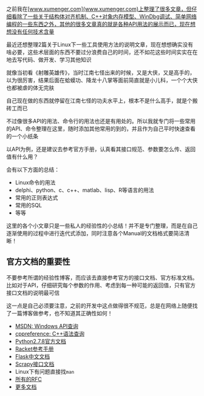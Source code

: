 之前我在[www.xumenger.com](www.xumenger.com)上整理了很多文章，但仔细看除了一些关于结构体对齐机制、C++对象内存模型、WinDbg调试、简单网络编程的一些东西之外，其他的很多文章真的就是各种API用法的展示而已，现在想想没有任何技术含量

最近还想整理2篇关于Linux下一些工具使用方法的说明文章，现在想想确实没有啥必要，这些术层面的东西不要过分浪费自己的时间，还不如花这些时间实实在在地去写代码、做开发、学习其他知识

就像当初看《射雕英雄传》，当时江南七怪出来的时候，又是大侠，又是高手的，以为很厉害，结果后面在蛤蟆功、降龙十八掌等面前简直就是小儿科，一个个大侠也都被虐的体无完肤

自己现在做的东西就停留在江南七怪的功夫水平上，根本不是什么高手，就是个搬砖工而已

不过像很多API的用法、命令行的用法也还是有用处的。所以我就专门将一些常用的API、命令整理在这里，随时添加其他常用的到的，并且作为自己平时快速查看的一个小纸条

以API为例，还是建议去参考官方手册，认真看其接口规范、参数要怎么传、返回值有什么用？

会有以下方面的总结：

* Linux命令的用法
* delphi、python、c、c++、matlab、lisp、R等语言的用法
* 常用的正则表达式
* 常用的SQL
* 等等

这里的各个小文章只是一些私人的经验性的小总结！并不是专门整理，而是在自己逐渐使用的过程中进行迭代式添加，同时注意各个Manual的文档格式要简洁清晰！

## 官方文档的重要性

不要参考所谓的经验性博客，而应该去直接参考官方的接口文档、官方标准文档。比如对于API，仔细研究每个参数的作用、考虑到每一种可能的返回值，只有官方接口文档的说明最可信

这一点是自己必须要注意，之前的开发中这点做得很不规范，总是在网络上随便找了一篇博客做参考，也不知道其正确性如何！

* [MSDN: Windows API查询](https://msdn.microsoft.com/zh-cn/)
* [cppreference: C++语法查询](http://en.cppreference.com/w/)
* [Python2.7.8官方文档](http://python.usyiyi.cn/translate/python_278/index.html)
* [Racket参考手册](http://docs.racket-lang.org/reference/)
* [Flask中文文档](http://docs.jinkan.org/docs/flask/)
* [Scrapy接口文档](http://python.usyiyi.cn/translate/scrapy_14/index.html)
* Linux下有问题直接找`man`
* [所有的RFC](https://tools.ietf.org/rfc/index)
* [更多文档](http://python.usyiyi.cn/)
